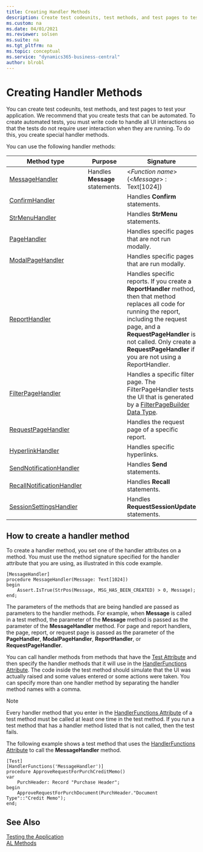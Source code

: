 ```yaml
---
title: Creating Handler Methods
description: Create test codeunits, test methods, and test pages to test your application. To automate tests, create special handler methods for UI interactions. 
ms.custom: na
ms.date: 04/01/2021
ms.reviewer: solsen
ms.suite: na
ms.tgt_pltfrm: na
ms.topic: conceptual
ms.service: "dynamics365-business-central"
author: blrobl
---
```


# Creating Handler Methods

You can create test codeunits, test methods, and test pages to test your application. We recommend that you create tests that can be automated. To create automated tests, you must write code to handle all UI interactions so that the tests do not require user interaction when they are running. To do this, you create special handler methods. 
  
You can use the following handler methods:

|Method type|Purpose|Signature|  
|-----------|-------|---------|
|[MessageHandler](attributes/devenv-messagehandler-attribute.md)|Handles **Message** statements.|\<*Function name*>\(\<*Message*> : Text\[1024\]\)<img width=210/>|  
|[ConfirmHandler](attributes/devenv-confirmhandler-attribute.md)||Handles **Confirm** statements.|\<*Function name*>\(\<*Question*> : Text\[1024\]; var \<*Reply*> : Boolean\)|
|[StrMenuHandler](attributes/devenv-StrMenuHandler-attribute.md)||Handles **StrMenu** statements.|\<*Function name*>\(\<*Options* : Text\[1024\]; var \<*Choice*> : Integer; \<*Instruction*> : Text\[1024\]\)|
|[PageHandler](attributes/devenv-PageHandler-attribute.md)||Handles specific pages that are not run modally.|\<*Function name*>\(var \<*Page*> : Page \<*page id*>\)<br /><br /> \<*Function name*>\(var \<*Page*> : TestPage \<*testpage id*>\)|
|[ModalPageHandler](attributes/devenv-ModalPageHandler-attribute.md)||Handles specific pages that are run modally.|\<*Function name*>\(var \<*Page*> : Page \<*page id*>; var \<*Response*> : Action\)<br /><br /> \<*Function name*>\(var \<*Page*> : Page \<*testpage id*>\)|  
|[ReportHandler](attributes/devenv-ReportHandler-attribute.md)||Handles specific reports. If you create a **ReportHandler** method, then that method replaces all code for running the report, including the request page, and a **RequestPageHandler** is not called. Only create a **RequestPageHandler** if you are not using a ReportHandler.|\<*Function name*>\(var \<*Report*> : Report \<*report id*>\)|  
|[FilterPageHandler](attributes/devenv-FilterPageHandler-attribute.md)||Handles a specific filter page. The FilterPageHandler tests the UI that is generated by a [FilterPageBuilder Data Type](methods-auto/filterpagebuilder/filterpagebuilder-data-type.md).|\<*Function name*>\(var \<*Record1*> : RecordRef\)\[, var \<*Record2*> : RecordRef\] \[, ...\]): Boolean|
|[RequestPageHandler](attributes/devenv-RequestPageHandler-attribute.md)||Handles the request page of a specific report.|\<*Function name*>\(var \<*RequestPage* > : TestRequestPage\)|  
|[HyperlinkHandler](attributes/devenv-HyperlinkHandler-attribute.md)||Handles specific hyperlinks.|\<*Function name*>\(\<*Hyperlink*> : Text\[1024\]\)|  
|[SendNotificationHandler](attributes/devenv-SendNotificationHandler-attribute.md)||Handles **Send** statements.|\<*Function name*>\(\<*TheNotification*>: Notification\): Boolean|  
|[RecallNotificationHandler](attributes/devenv-RecallNotificationHandler-attribute.md)||Handles **Recall** statements.|\<*Function name*>\(\<*TheNotification*>: Notification\): Boolean|  
|[SessionSettingsHandler](attributes/devenv-SessionSettingsHandler-attribute.md)||Handles **RequestSessionUpdate** statements.|\<*Function name*>\(var \<*SessionSettings*>: SessionSettings\): Boolean|| 

  
## How to create a handler method  

To create a handler method, you set one of the handler attributes on a method. You must use the method signature specified for the handler attribute that you are using, as illustrated in this code example.

```AL
[MessageHandler]
procedure MessageHandler(Message: Text[1024])
begin
    Assert.IsTrue(StrPos(Message, MSG_HAS_BEEN_CREATED) > 0, Message);
end;
```

The parameters of the methods that are being handled are passed as parameters to the handler methods. For example, when **Message** is called in a test method, the parameter of the **Message** method is passed as the parameter of the **MessageHandler** method. For page and report handlers, the page, report, or request page is passed as the parameter of the **PageHandler**, **ModalPageHandler**, **ReportHandler**, or **RequestPageHandler**.

You can call handler methods from methods that have the [Test Attribute](methods/devenv-test-attribute.md) and then specify the handler methods that it will use in the [HandlerFunctions Attribute](methods/devenv-handlerfunctions-attribute.md). The code inside the test method should simulate that the UI was actually raised and some values entered or some actions were taken. You can specify more than one handler method by separating the handler method names with a comma. 

> [!NOTE]
> Every handler method that you enter in the [HandlerFunctions Attribute](methods/devenv-handlerfunctions-attribute.md) of a test method must be called at least one time in the test method. If you run a test method that has a handler method listed that is not called, then the test fails.

The following example shows a test method that uses the [HandlerFunctions Attribute](methods/devenv-handlerfunctions-attribute.md) to call the **MessageHandler** method.

```AL
[Test]
[HandlerFunctions('MessageHandler')]
procedure ApproveRequestForPurchCreditMemo()
var
    PurchHeader: Record "Purchase Header";
begin
    ApproveRequestForPurchDocument(PurchHeader."Document Type"::"Credit Memo");
end;
```
 
## See Also  

[Testing the Application](devenv-testing-application.md)   
[AL Methods](methods-auto/library.md)
